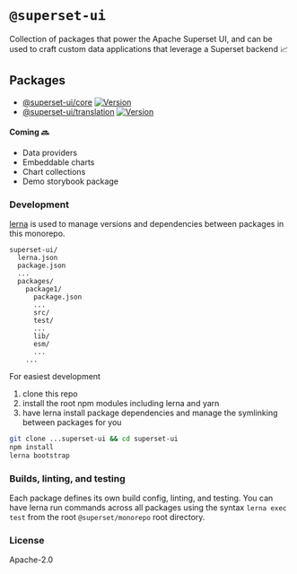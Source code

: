 # `@superset-ui`

Collection of packages that power the Apache Superset UI, and can be used to craft custom data
applications that leverage a Superset backend :chart_with_upwards_trend:

## Packages

- [@superset-ui/core](https://github.com/apache-superset/superset-ui/tree/master/packages/superset-ui-core)
[![Version](https://img.shields.io/npm/v/@superset-ui/core.svg?style=flat)](https://img.shields.io/npm/v/@superset-ui/core.svg?style=flat)
- [@superset-ui/translation](https://github.com/apache-superset/superset-ui/tree/master/packages/superset-ui-translation)
[![Version](https://img.shields.io/npm/v/@superset-ui/translation.svg?style=flat)](https://img.shields.io/npm/v/@superset-ui/translation.svg?style=flat)

#### Coming :soon:

- Data providers
- Embeddable charts
- Chart collections
- Demo storybook package

### Development

[lerna](https://github.com/lerna/lerna/) is used to manage versions and dependencies between
packages in this monorepo.

```
superset-ui/
  lerna.json
  package.json
  ...
  packages/
    package1/
      package.json
      ...
      src/
      test/
      ...
      lib/
      esm/
      ...
    ...
```

For easiest development

1. clone this repo
2. install the root npm modules including lerna and yarn
3. have lerna install package dependencies and manage the symlinking between packages for you

```sh
git clone ...superset-ui && cd superset-ui
npm install
lerna bootstrap
```

### Builds, linting, and testing

Each package defines its own build config, linting, and testing. You can have lerna run commands
across all packages using the syntax `lerna exec test` from the root `@superset/monorepo` root
directory.

### License

Apache-2.0
